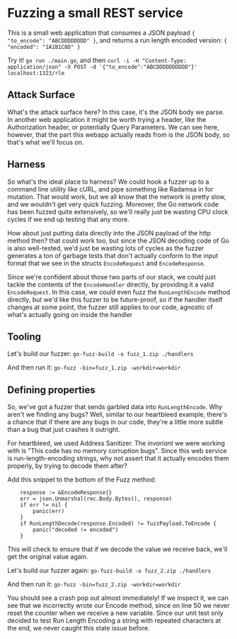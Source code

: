 # Fuzzing a small REST service

This is a small web application that consumes a JSON payload `{ "to_encode": "ABCDDDDDDDD" }`, and returns a run length encoded version: `{ "encoded": "1A1B1C8D" }`

Try it! `go run ./main.go`, and then `curl -i -H "Content-Type: application/json" -X POST -d '{"to_encode":"ABCDDDDDDDDDD"}' localhost:1323/rle`

## Attack Surface

What's the attack surface here? In this case, it's the JSON body we parse. In another web application it might be worth trying a header, like the Authorization header, or potentially Query Parameters. We can see here, however, that the part this webapp actually reads from is the JSON body, so that's what we'll focus on.

## Harness

So what's the ideal place to harness? We could hook a fuzzer up to a command line utility like cURL, and pipe something like Radamsa in for mutation. That would work, but we all know that the network is pretty slow, and we wouldn't get very quick fuzzing. Moreover, the Go network code has been fuzzed quite extensively, so we'll really just be wasting CPU clock cycles if we end up testing that any more.

How about just putting data directly into the JSON payload of the http method then? that could work too, but since the JSON decoding code of Go is also well-tested, we'd just be wasting lots of cycles as the fuzzer generates a ton of garbage tests that don't actually conform to the input format that we see in the structs `EncodeRequest` and `EncodeResponse`.

Since we're confident about those two parts of our stack, we could just tackle the contents of the `EncodeHandler` directly, by providing it a valid `EncodeRequest`. In this case, we could even fuzz the `RunLengthEncode` method directly, but we'd like this fuzzer to be future-proof, so if the handler itself changes at some point, the fuzzer still applies to our code, agnostic of what's actually going on inside the handler

## Tooling

Let's build our fuzzer: `go-fuzz-build -o fuzz_1.zip ./handlers`

And then run it: `go-fuzz -bin=fuzz_1.zip -workdir=workdir`

## Defining properties
So, we've got a fuzzer that sends garbled data into `RunLengthEncode`. Why aren't we finding any bugs? Well, similar to our heartbleed example, there's a chance that if there are any bugs in our code, they're a little more subtle than a bug that just crashes it outright.

For heartbleed, we used Address Sanitizer. The _invariant_ we were working with is "This code has no memory corruption bugs". Since this web service is run-length-encoding strings, why not assert that it actually encodes them properly, by trying to decode them after?

Add this snippet to the bottom of the Fuzz method:

```
	response := &EncodeResponse{}
	err = json.Unmarshal(rec.Body.Bytes(), response)
	if err != nil {
		panic(err)
	}
	if RunLengthDecode(response.Encoded) != fuzzPayload.ToEncode {
		panic("decoded != encoded")
	}
```

This will check to ensure that if we decode the value we receive back, we'll get the original value again.

Let's build our fuzzer again: `go-fuzz-build -o fuzz_2.zip ./handlers`

And then run it: `go-fuzz -bin=fuzz_2.zip -workdir=workdir`

You should see a crash pop out almost immediately! If we inspect it, we can see that we incorrectly wrote our Encode method, since on line 50 we never reset the counter when we receive a new variable. Since our unit test only decided to test Run Length Encoding a string with repeated characters at the end, we never caught this state issue before.

